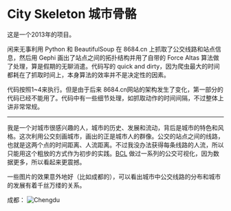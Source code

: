 City Skeleton 城市骨骼
============
这是一个2013年的项目。

闲来无事利用 Python 和 BeautifulSoup 在 8684.cn 上抓取了公交线路和站点信息，然后用 Gephi 画出了站点之间的拓扑结构并用了自带的 Force Altas 算法做了处理，算是假期的无聊消遣。代码写的 quick and dirty，因为爬虫最大的时间都耗在了抓取时间上，本身算法的效率并不是决定性的因素。

代码按照1~4来执行。但是由于后来 8684.cn网站的架构发生了变化，第一部分的代码已经不能用了。代码中有一些细节处理，如抓取动作的时间间隔，不过整体上讲非常常规。

---

我是一个对城市很感兴趣的人，城市的历史、发展和流动，背后是城市的特色和风格。这次利用公交刻画城市，画出的正是城市人的群像。公交的站点之间的线路，也就是这两个点的时间距离、人流距离。不过我没办法获得每条线路的人流，所以只能用这个粗放的方式作为初步的实践。[BCL](http://www.beijingcitylab.com/) 做过一系列的公交可视化，因为数据更多，所以看起来更震撼。

一些图片的效果意外地好（比如成都的），可以看出城市中公交线路的分布和城市的发展有着千丝万缕的关系。

成都：
![Chengdu](http://multisim.me/media/images/chengdu.png)
